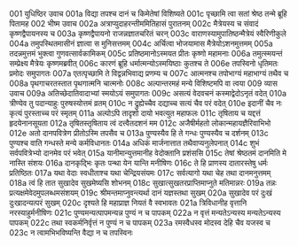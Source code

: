 001	युधिष्ठिर उवाच
001a	विद्या तपश्च दानं च किमेतेषां विशिष्यते
001c	पृच्छामि त्वा सतां श्रेष्ठ तन्मे ब्रूहि पितामह
002	भीष्म उवाच
002a	अत्राप्युदाहरन्तीममितिहासं पुरातनम्
002c	मैत्रेयस्य च संवादं कृष्णद्वैपायनस्य च
003a	कृष्णद्वैपायनो राजन्नज्ञातचरितं चरन्
003c	वाराणस्यामुपातिष्ठन्मैत्रेयं स्वैरिणीकुले
004a	तमुपस्थितमासीनं ज्ञात्वा स मुनिसत्तमम्
004c	अर्चित्वा भोजयामास मैत्रेयोऽशनमुत्तमम्
005a	तदन्नमुत्तमं भुक्त्वा गुणवत्सार्वकामिकम्
005c	प्रतिष्ठमानोऽस्मयत प्रीतः कृष्णो महामनाः
006a	तमुत्स्मयन्तं सम्प्रेक्ष्य मैत्रेयः कृष्णमब्रवीत्
006c	कारणं ब्रूहि धर्मात्मन्योऽस्मयिष्ठाः कुतश्च ते
006e	तपस्विनो धृतिमतः प्रमोदः समुपागतः
007a	एतत्पृच्छामि ते विद्वन्नभिवाद्य प्रणम्य च
007c	आत्मनश्च तपोभाग्यं महाभाग्यं तथैव च
008a	पृथगाचरतस्तात पृथगात्मनि चात्मनोः
008c	अल्पान्तरमहं मन्ये विशिष्टमपि वा त्वया
009	व्यास उवाच
009a	अतिच्छेदातिवादाभ्यां स्मयोऽयं समुपागतः
009c	असत्यं वेदवचनं कस्माद्वेदोऽनृतं वदेत्
010a	त्रीण्येव तु पदान्याहुः पुरुषस्योत्तमं व्रतम्
010c	न द्रुह्येच्चैव दद्याच्च सत्यं चैव परं वदेत्
010e	इदानीं चैव नः कृत्यं पुरस्ताच्च परं स्मृतम्
011a	अल्पोऽपि तादृशो दायो भवत्युत महाफलः
011c	तृषिताय च यद्दत्तं हृदयेनानसूयता
012a	तृषितस्तृषिताय त्वं दत्त्वैतदशनं मम
012c	अजैषीर्महतो लोकान्महायज्ञैरिवाभिभो
012e	अतो दानपवित्रेण प्रीतोऽस्मि तपसैव च
013a	पुण्यस्यैव हि ते गन्धः पुण्यस्यैव च दर्शनम्
013c	पुण्यश्च वाति गन्धस्ते मन्ये कर्मविधानतः
014a	अधिकं मार्जनात्तात तथैवाप्यनुलेपनात्
014c	शुभं सर्वपवित्रेभ्यो दानमेव परं भवेत्
015a	यानीमान्युत्तमानीह वेदोक्तानि प्रशंससि
015c	तेषां श्रेष्ठतमं दानमिति मे नास्ति संशयः
016a	दानकृद्भिः कृतः पन्था येन यान्ति मनीषिणः
016c	ते हि प्राणस्य दातारस्तेषु धर्मः प्रतिष्ठितः
017a	यथा वेदाः स्वधीताश्च यथा चेन्द्रियसंयमः
017c	सर्वत्यागो यथा चेह तथा दानमनुत्तमम्
018a	त्वं हि तात सुखादेव सुखमेष्यसि शोभनम्
018c	सुखात्सुखतरप्राप्तिमाप्नुते मतिमान्नरः
019a	तन्नः प्रत्यक्षमेवेदमुपलब्धमसंशयम्
019c	श्रीमन्तमाप्नुवन्त्यर्था दानं यज्ञस्तथा सुखम्
020a	सुखादेव परं दुःखं दुःखादन्यत्परं सुखम्
020c	दृश्यते हि महाप्राज्ञ नियतं वै स्वभावतः
021a	त्रिविधानीह वृत्तानि नरस्याहुर्मनीषिणः
021c	पुण्यमन्यत्पापमन्यन्न पुण्यं न च पापकम्
022a	न वृत्तं मन्यतेऽन्यस्य मन्यतेऽन्यस्य पापकम्
022c	तथा स्वकर्मनिर्वृत्तं न पुण्यं न च पापकम्
023a	रमस्वैधस्व मोदस्व देहि चैव यजस्व च
023c	न त्वामभिभविष्यन्ति वैद्या न च तपस्विनः
